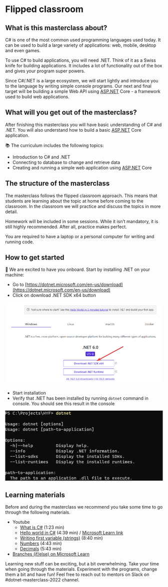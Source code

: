 # Flipped classroom

## What is this masterclass about?

C# is one of the most common used programming languages used today. It can be used to build a large variety of applications: web, mobile, desktop and even games.

To use C# to build applications, you will need .NET. Think of it as a Swiss knife for building applications. It includes a lot of functionality out of the box and gives your program super powers.

Since C#/.NET is a large ecosystem, we will start lightly and introduce you to the language by writing simple console programs. Our next and final target will be building a simple Web API using [ASP.NET](http://ASP.NET) Core - a framework used to build web applications.

## What will you get out of the masterclass?

After finishing this masterclass you will have basic understanding of C# and .NET. You will also understand how to build a basic [ASP.NET](http://ASP.NET) Core application.

📚 The curriculum includes the following topics:

- Introduction to C# and .NET
- Connecting to database to change and retrieve data
- Creating and running a simple web application using [ASP.NET](http://ASP.NET) Core

## The structure of the masterclass

The masterclass follows the flipped classroom approach. This means that students are learning about the topic at home before coming to the classroom. In the classroom we will practice and discuss the topics in more detail.

Homework will be included in some sessions. While it isn’t mandatory, it is still highly recommended. After all, practice makes perfect.

You are required to have a laptop or a personal computer for writing and running code.

## How to get started

🎉 We are excited to have you onboard. Start by installing .NET on your machine:

- Go to [https://dotnet.microsoft.com/en-us/download](https://dotnet.microsoft.com/en-us/download)
- Click on download .NET SDK x64 button

![Download dotnet](assets/dotnet-download.png)

- Start installation
- Verify that .NET has been installed by running `dotnet` command in console. You should see this result in the console

![Test dotnet installation](assets/dotnet-test.png)

## Learning materials

Before and during the masterclass we recommend you take some time to go through the following materials.

- Youtube
  - [What is C#](https://youtu.be/BM4CHBmAPh4) (1:23 min)
  - [Hello world in C#](https://youtu.be/KT2VR7m19So) (4:39 min) / [Microsoft Learn link](https://docs.microsoft.com/en-gb/learn/modules/csharp-write-first/)
  - [Writing first variable (strings)](https://youtu.be/JSpC7Cz64h0) (8:40 min)
  - [Numbers](https://youtu.be/jEE0pWTq54U) (4:43 min)
  - [Decimals](https://youtu.be/kdKcpF9roeU) (5:43 min)
- [Branches (if/else) on Microsoft Learn](https://docs.microsoft.com/en-gb/learn/modules/csharp-if-elseif-else/1-introduction)

Learning new stuff can be exciting, but a bit overwhelming. Take your time when going through the materials. Experiment with the programs, change them a bit and have fun! Feel free to reach out to mentors on Slack on #dotnet-masterclass-2022 channel.
